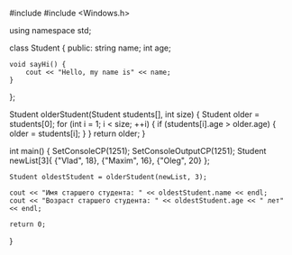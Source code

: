 #include <iostream>
#include <Windows.h>

using namespace std;

class Student {
public:
    string name;
    int age;

    void sayHi() {
        cout << "Hello, my name is" << name;
    }
};


Student olderStudent(Student students[], int size) {
    Student older = students[0]; 
    for (int i = 1; i < size; ++i) {
        if (students[i].age > older.age) {
            older = students[i]; 
        }
    }
    return older;
}

int main() {
    SetConsoleCP(1251);
    SetConsoleOutputCP(1251);
    Student newList[3]{ {"Vlad", 18},
                        {"Maxim", 16},
                        {"Oleg", 20} };

    Student oldestStudent = olderStudent(newList, 3);

    cout << "Имя старшего студента: " << oldestStudent.name << endl;
    cout << "Возраст старшего студента: " << oldestStudent.age << " лет" << endl;

    return 0;
}

